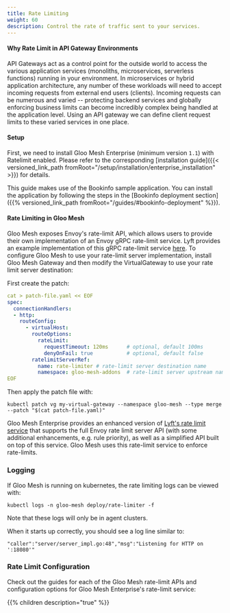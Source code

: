 ```yaml
---
title: Rate Limiting
weight: 60
description: Control the rate of traffic sent to your services.
---
```


#### Why Rate Limit in API Gateway Environments
API Gateways act as a control point for the outside world to access the various application services
(monoliths, microservices, serverless functions) running in your environment. In microservices or hybrid application
architecture, any number of these workloads will need to accept incoming requests from external end users (clients).
Incoming requests can be numerous and varied -- protecting backend services and globally enforcing business limits
can become incredibly complex being handled at the application level. Using an API gateway we can define client
request limits to these varied services in one place.

#### Setup
First, we need to install Gloo Mesh Enterprise (minimum version `1.1`) with Ratelimit enabled. Please refer to the corresponding
[installation guide]({{< versioned_link_path fromRoot="/setup/installation/enterprise_installation" >}}) for details.

This guide makes use of the Bookinfo sample application. You can install the application by following the steps in the [Bookinfo deployment section]({{% versioned_link_path fromRoot="/guides/#bookinfo-deployment" %}}).

#### Rate Limiting in Gloo Mesh

Gloo Mesh exposes Envoy's rate-limit API, which allows users to provide their own implementation of an Envoy gRPC rate-limit
service. Lyft provides an example implementation of this gRPC rate-limit service
[here](https://github.com/lyft/ratelimit). To configure Gloo Mesh to use your rate-limit server implementation,
install Gloo Mesh Gateway and then modify the VirtualGateway to use your rate limit server destination:

First create the patch:

```yaml
cat > patch-file.yaml << EOF
spec:
  connectionHandlers:
  - http:
    routeConfig:
      - virtualHost:
        routeOptions:
          rateLimit:
            requestTimeout: 120ms      # optional, default 100ms
            denyOnFail: true           # optional, default false
        ratelimitServerRef:
          name: rate-limiter # rate-limit server destination name
          namespace: gloo-mesh-addons  # rate-limit server upstream namespace
EOF
```

Then apply the patch file with:

```shell script
kubectl patch vg my-virtual-gateway --namespace gloo-mesh --type merge --patch "$(cat patch-file.yaml)"
```

Gloo Mesh Enterprise provides an enhanced version of [Lyft's rate limit service](https://github.com/lyft/ratelimit) that
supports the full Envoy rate limit server API (with some additional enhancements, e.g. rule priority), as well as a
simplified API built on top of this service. Gloo Mesh uses this rate-limit service to enforce rate-limits.

### Logging

If Gloo Mesh is running on kubernetes, the rate limiting logs can be viewed with:
```
kubectl logs -n gloo-mesh deploy/rate-limiter -f
```

Note that these logs will only be in agent clusters.

When it starts up correctly, you should see a log line similar to:
```
"caller":"server/server_impl.go:48","msg":"Listening for HTTP on ':18080'"
```

### Rate Limit Configuration

Check out the guides for each of the Gloo Mesh rate-limit APIs and configuration options for Gloo Mesh Enterprise's rate-limit
service:

{{% children description="true" %}}

